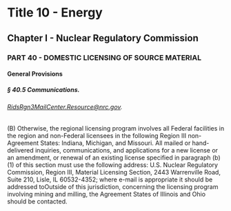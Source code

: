 
# Title 10 - Energy
## Chapter I - Nuclear Regulatory Commission
### PART 40 - DOMESTIC LICENSING OF SOURCE MATERIAL
#### General Provisions
##### § 40.5 Communications.
###### RidsRgn3MailCenter.Resource@nrc.gov.

(B) Otherwise, the regional licensing program involves all Federal facilities in the region and non-Federal licensees in the following Region III non-Agreement States: Indiana, Michigan, and Missouri. All mailed or hand-delivered inquiries, communications, and applications for a new license or an amendment, or renewal of an existing license specified in paragraph (b)(1) of this section must use the following address: U.S. Nuclear Regulatory Commission, Region III, Material Licensing Section, 2443 Warrenville Road, Suite 210, Lisle, IL 60532-4352; where e-mail is appropriate it should be addressed toOutside of this jurisdiction, concerning the licensing program involving mining and milling, the Agreement States of Illinois and Ohio should be contacted.

